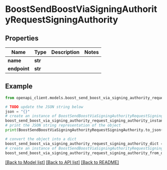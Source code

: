 # BoostSendBoostViaSigningAuthorityRequestSigningAuthority


## Properties

Name | Type | Description | Notes
------------ | ------------- | ------------- | -------------
**name** | **str** |  | 
**endpoint** | **str** |  | 

## Example

```python
from openapi_client.models.boost_send_boost_via_signing_authority_request_signing_authority import BoostSendBoostViaSigningAuthorityRequestSigningAuthority

# TODO update the JSON string below
json = "{}"
# create an instance of BoostSendBoostViaSigningAuthorityRequestSigningAuthority from a JSON string
boost_send_boost_via_signing_authority_request_signing_authority_instance = BoostSendBoostViaSigningAuthorityRequestSigningAuthority.from_json(json)
# print the JSON string representation of the object
print(BoostSendBoostViaSigningAuthorityRequestSigningAuthority.to_json())

# convert the object into a dict
boost_send_boost_via_signing_authority_request_signing_authority_dict = boost_send_boost_via_signing_authority_request_signing_authority_instance.to_dict()
# create an instance of BoostSendBoostViaSigningAuthorityRequestSigningAuthority from a dict
boost_send_boost_via_signing_authority_request_signing_authority_from_dict = BoostSendBoostViaSigningAuthorityRequestSigningAuthority.from_dict(boost_send_boost_via_signing_authority_request_signing_authority_dict)
```
[[Back to Model list]](../README.md#documentation-for-models) [[Back to API list]](../README.md#documentation-for-api-endpoints) [[Back to README]](../README.md)


